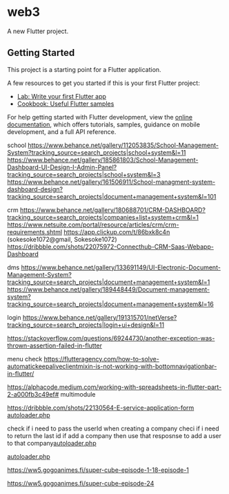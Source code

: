 # web3

A new Flutter project.

## Getting Started

This project is a starting point for a Flutter application.

A few resources to get you started if this is your first Flutter project:

- [Lab: Write your first Flutter app](https://docs.flutter.dev/get-started/codelab)
- [Cookbook: Useful Flutter samples](https://docs.flutter.dev/cookbook)

For help getting started with Flutter development, view the
[online documentation](https://docs.flutter.dev/), which offers tutorials,
samples, guidance on mobile development, and a full API reference.


school
https://www.behance.net/gallery/112053835/School-Management-System?tracking_source=search_projects|school+system&l=11
https://www.behance.net/gallery/185861803/School-Management-Dashboard-UI-Design-I-Admin-Panel?tracking_source=search_projects|school+system&l=3
https://www.behance.net/gallery/161506911/School-managment-system-dashboard-design?tracking_source=search_projects|document+management+system&l=101

crm
https://www.behance.net/gallery/180688701/CRM-DASHBOARD?tracking_source=search_projects|companies+list+system+crm&l=1
https://www.netsuite.com/portal/resource/articles/crm/crm-requirements.shtml
https://app.clickup.com/t/86bxk8c4n (sokesoke1072@gmail, Sokesoke1072)
https://dribbble.com/shots/22075972-Connecthub-CRM-Saas-Webapp-Dashboard

dms
https://www.behance.net/gallery/133691149/UI-Electronic-Document-Management-System?tracking_source=search_projects|document+management+system&l=1
https://www.behance.net/gallery/189448449/Document-management-system?tracking_source=search_projects|document+management+system&l=16




login
https://www.behance.net/gallery/191315701/netVerse?tracking_source=search_projects|login+ui+design&l=11


https://stackoverflow.com/questions/69244730/another-exception-was-thrown-assertion-failed-in-flutter

menu check
https://flutteragency.com/how-to-solve-automatickeepaliveclientmixin-is-not-working-with-bottomnavigationbar-in-flutter/


https://alphacode.medium.com/working-with-spreadsheets-in-flutter-part-2-a000fb3c49ef# multimodule

https://dribbble.com/shots/22130564-E-service-application-form
[autoloader.php](..%2F..%2FDesktop%2Fdamn%2Fsysschl%2Foop_php%2Foop3%2Fincludes%2Fautoloader.php)

check if i need to pass the userId when creating a company
checi if i need to return the last id if add a company then use that resposnse to add a user to that company[autoloader.php](..%2F..%2FDesktop%2Fdamn%2Fsysschl%2Foop_php%2Foop3%2Fincludes%2Fautoloader.php)


[autoloader.php](..%2F..%2FDesktop%2Fdamn%2Fsysschl%2Foop_php%2Foop3%2Fincludes%2Fautoloader.php)

https://ww5.gogoanimes.fi/super-cube-episode-1-18-episode-1

https://ww5.gogoanimes.fi/super-cube-episode-24
